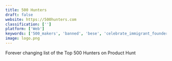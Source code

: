 ```yaml
---
title: 500 Hunters
draft: false 
website: https://500hunters.com
classification: ['']
platform: ['Web']
keywords: ['500_makers', 'banned', 'bese', 'celebrate_immigrant_founders', 'dream_big._hustle_hard.', 'faces', 'founder_of_the_month', 'hunter_hunt', 'hunters_globe', 'latinxs_who_design', 'maker_rank', 'makers_of_the_year', 'nice_to_hunt_you', 'ph_trend', 'passport_index_2016', 'product_hunt_globe', 'product_hunt_leaderboard', 'product_hunt_trending', 'product_runt', 'profitwell_engagement', 'tarjimly', 'two_centuries_of_u.s._immigration']
image: logo.png
---
```

Forever changing list of the Top 500 Hunters on Product Hunt